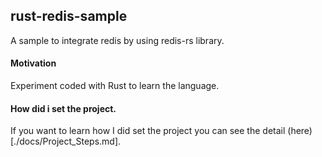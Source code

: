 ## rust-redis-sample

A sample to integrate redis by using redis-rs library. 

#### Motivation
Experiment coded with Rust to learn the language. 


#### How did i set the project.
If you want to learn how I did set the project you can see the detail (here)[./docs/Project_Steps.md].


